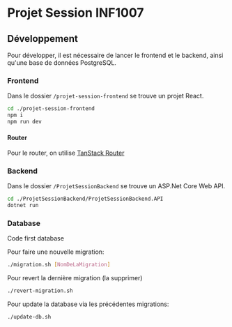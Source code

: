 # Projet Session INF1007

## Développement

Pour développer, il est nécessaire de lancer le frontend et le backend, ainsi qu'une base de données PostgreSQL.

### Frontend

Dans le dossier `/projet-session-frontend` se trouve un projet React.

```bash
cd ./projet-session-frontend
npm i
npm run dev
```

#### Router

Pour le router, on utilise [TanStack Router](https://tanstack.com/router/latest/docs/framework/react/overview)

### Backend

Dans le dossier `/ProjetSessionBackend` se trouve un ASP.Net Core Web API.

```bash
cd ./ProjetSessionBackend/ProjetSessionBackend.API
dotnet run
```

### Database

Code first database

Pour faire une nouvelle migration:
```bash
./migration.sh [NomDeLaMigration]
```

Pour revert la dernière migration (la supprimer)
```bash
./revert-migration.sh
```

Pour update la database via les précédentes migrations:
```bash
./update-db.sh
```

